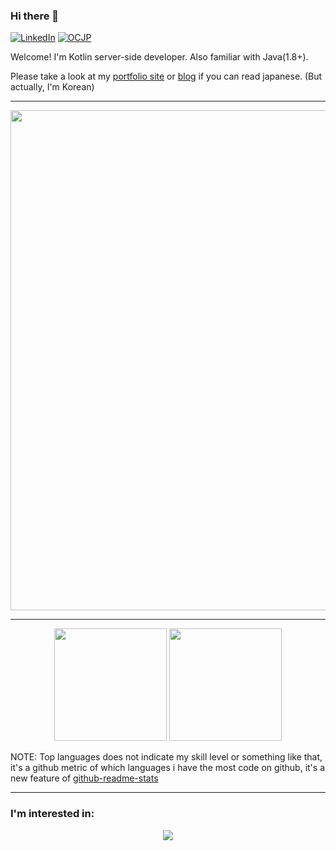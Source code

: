 ### Hi there 👋

[![LinkedIn](https://img.shields.io/badge/%20-LinkedIn-blue?style=flat-square&logo=linkedin&logoColor=ffffff)](https://www.linkedin.com/in/英斌-金-6736ba194/)
[![OCJP](https://img.shields.io/badge/-Oracle%20Certified%20Java%20Programmer-%23007396?style=flat-square&logo=oracle)](https://www.credly.com/badges/020a807c-24db-4d51-80a2-6416242c37ba/public_url)

Welcome! I'm Kotlin server-side developer. Also familiar with Java(1.8+).

Please take a look at my [portfolio site](https://retheviper.netlify.app) or [blog](https://retheviper.github.io) if you can read japanese. (But actually, I'm Korean)

---

<div align="center">
  <a href="https://github.com/ryo-ma/github-profile-trophy">
    <img width=800 src="https://github-profile-trophy.vercel.app/?username=retheviper&column=9&theme=onedark&margin-w=10&no-bg=true"/>
  </a>
</div>

---

<div align="center">
  <img height="180" src="https://github-readme-stats-five-mauve-49.vercel.app/api?username=retheviper&count_private=true&show_icons=true&theme=onedark" />
  <img height="180" src="https://github-readme-stats-five-mauve-49.vercel.app/api/top-langs/?username=retheviper&layout=compact&hide=javascript,typescript,html,css,scss,ruby,less,shell,php,handlebars,objective-c,makefile,dockerfile&langs_count=8&theme=onedark&exclude_repo=retheviper.github.io,github-readme-stats,portfolio" />
</div>

NOTE: Top languages does not indicate my skill level or something like that, it's a github metric of which languages i have the most code on github, it's a new feature of [github-readme-stats](https://github.com/anuraghazra/github-readme-stats)

---

### I'm interested in:

<div align="center">
  <a href="https://skillicons.dev">
    <img src="https://skillicons.dev/icons?i=kotlin,swift,java,py,rust,wasm,ktor,spring,svelte,gradle,mysql,postgres,docker,kubernetes,idea,blender,bash,linux,git,github,gcp,aws&theme=light&perline=11" />
  </a>
</div>
